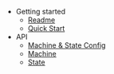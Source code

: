 - Getting started
  - [Readme](README.md)
  - [Quick Start](quickstart.md)
- API
  - [Machine & State Config](api/config.md)
  - [Machine](api/machine.md)
  - [State](api/state.md)
